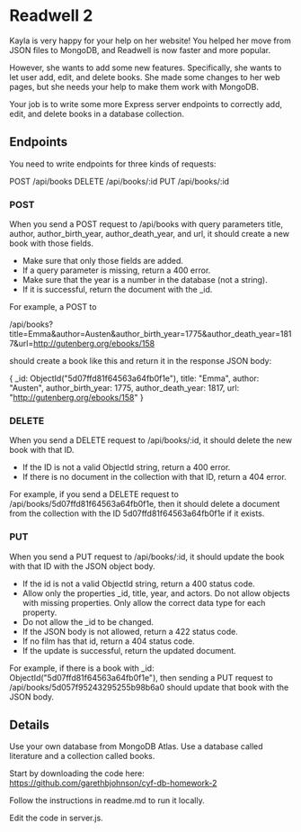 # Readwell 2

Kayla is very happy for your help on her website! You helped her move from JSON files to MongoDB, and Readwell is now faster and more popular.

However, she wants to add some new features. Specifically, she wants to let user add, edit, and delete books. She made some changes to her web pages, but she needs your help to make them work with MongoDB.

Your job is to write some more Express server endpoints to correctly add, edit, and delete books in a database collection.

## Endpoints

You need to write endpoints for three kinds of requests:

POST /api/books
DELETE /api/books/:id
PUT /api/books/:id

### POST

When you send a POST request to /api/books with query parameters title, author, author_birth_year, author_death_year, and url, it should create a new book with those fields.

- Make sure that only those fields are added.
- If a query parameter is missing, return a 400 error.
- Make sure that the year is a number in the database (not a string).
- If it is successful, return the document with the \_id.

For example, a POST to

/api/books?title=Emma&author=Austen&author_birth_year=1775&author_death_year=1817&url=http://gutenberg.org/ebooks/158

should create a book like this and return it in the response JSON body:

{
\_id: ObjectId("5d07ffd81f64563a64fb0f1e"),
title: "Emma",
author: "Austen",
author_birth_year: 1775,
author_death_year: 1817,
url: "http://gutenberg.org/ebooks/158"
}

### DELETE

When you send a DELETE request to /api/books/:id, it should delete the new book with that ID.

- If the ID is not a valid ObjectId string, return a 400 error.
- If there is no document in the collection with that ID, return a 404 error.

For example, if you send a DELETE request to /api/books/5d07ffd81f64563a64fb0f1e, then it should delete a document from the collection with the ID 5d07ffd81f64563a64fb0f1e if it exists.

### PUT

When you send a PUT request to /api/books/:id, it should update the book with that ID with the JSON object body.

- If the id is not a valid ObjectId string, return a 400 status code.
- Allow only the properties \_id, title, year, and actors. Do not allow objects with missing properties. Only allow the correct data type for each property.
- Do not allow the \_id to be changed.
- If the JSON body is not allowed, return a 422 status code.
- If no film has that id, return a 404 status code.
- If the update is successful, return the updated document.

For example, if there is a book with \_id: ObjectId("5d07ffd81f64563a64fb0f1e"), then sending a PUT request to /api/books/5d057f95243295255b98b6a0 should update that book with the JSON body.

## Details

Use your own database from MongoDB Atlas. Use a database called literature and a collection called books.

Start by downloading the code here: https://github.com/garethbjohnson/cyf-db-homework-2

Follow the instructions in readme.md to run it locally.

Edit the code in server.js.
